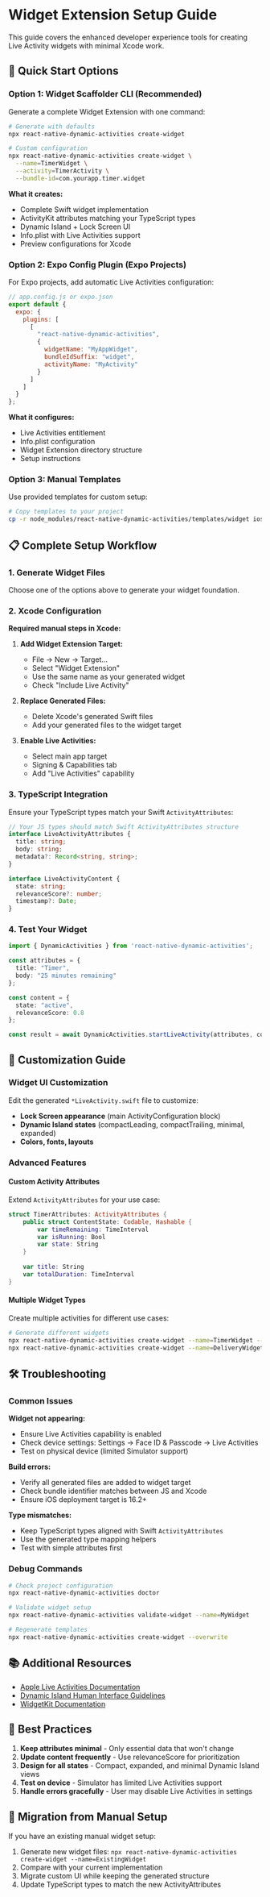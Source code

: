 # Widget Extension Setup Guide

This guide covers the enhanced developer experience tools for creating Live Activity widgets with minimal Xcode work.

## 🚀 Quick Start Options

### Option 1: Widget Scaffolder CLI (Recommended)

Generate a complete Widget Extension with one command:

```bash
# Generate with defaults
npx react-native-dynamic-activities create-widget

# Custom configuration
npx react-native-dynamic-activities create-widget \
  --name=TimerWidget \
  --activity=TimerActivity \
  --bundle-id=com.yourapp.timer.widget
```

**What it creates:**
- Complete Swift widget implementation
- ActivityKit attributes matching your TypeScript types
- Dynamic Island + Lock Screen UI
- Info.plist with Live Activities support
- Preview configurations for Xcode

### Option 2: Expo Config Plugin (Expo Projects)

For Expo projects, add automatic Live Activities configuration:

```javascript
// app.config.js or expo.json
export default {
  expo: {
    plugins: [
      [
        "react-native-dynamic-activities",
        {
          widgetName: "MyAppWidget",
          bundleIdSuffix: "widget",
          activityName: "MyActivity"
        }
      ]
    ]
  }
};
```

**What it configures:**
- Live Activities entitlement
- Info.plist configuration
- Widget Extension directory structure
- Setup instructions

### Option 3: Manual Templates

Use provided templates for custom setup:

```bash
# Copy templates to your project
cp -r node_modules/react-native-dynamic-activities/templates/widget ios/MyWidget
```

## 📋 Complete Setup Workflow

### 1. Generate Widget Files

Choose one of the options above to generate your widget foundation.

### 2. Xcode Configuration

**Required manual steps in Xcode:**

1. **Add Widget Extension Target:**
   - File -> New -> Target...
   - Select "Widget Extension"
   - Use the same name as your generated widget
   - Check "Include Live Activity"

2. **Replace Generated Files:**
   - Delete Xcode's generated Swift files
   - Add your generated files to the widget target

3. **Enable Live Activities:**
   - Select main app target
   - Signing & Capabilities tab
   - Add "Live Activities" capability

### 3. TypeScript Integration

Ensure your TypeScript types match your Swift `ActivityAttributes`:

```typescript
// Your JS types should match Swift ActivityAttributes structure
interface LiveActivityAttributes {
  title: string;
  body: string;
  metadata?: Record<string, string>;
}

interface LiveActivityContent {
  state: string;
  relevanceScore?: number;
  timestamp?: Date;
}
```

### 4. Test Your Widget

```typescript
import { DynamicActivities } from 'react-native-dynamic-activities';

const attributes = {
  title: "Timer",
  body: "25 minutes remaining"
};

const content = {
  state: "active",
  relevanceScore: 0.8
};

const result = await DynamicActivities.startLiveActivity(attributes, content);
```

## 🎨 Customization Guide

### Widget UI Customization

Edit the generated `*LiveActivity.swift` file to customize:

- **Lock Screen appearance** (main ActivityConfiguration block)
- **Dynamic Island states** (compactLeading, compactTrailing, minimal, expanded)
- **Colors, fonts, layouts**

### Advanced Features

#### Custom Activity Attributes

Extend `ActivityAttributes` for your use case:

```swift
struct TimerAttributes: ActivityAttributes {
    public struct ContentState: Codable, Hashable {
        var timeRemaining: TimeInterval
        var isRunning: Bool
        var state: String
    }
    
    var title: String
    var totalDuration: TimeInterval
}
```

#### Multiple Widget Types

Create multiple activities for different use cases:

```bash
# Generate different widgets
npx react-native-dynamic-activities create-widget --name=TimerWidget --activity=Timer
npx react-native-dynamic-activities create-widget --name=DeliveryWidget --activity=Delivery
```

## 🛠 Troubleshooting

### Common Issues

**Widget not appearing:**
- Ensure Live Activities capability is enabled
- Check device settings: Settings -> Face ID & Passcode -> Live Activities
- Test on physical device (limited Simulator support)

**Build errors:**
- Verify all generated files are added to widget target
- Check bundle identifier matches between JS and Xcode
- Ensure iOS deployment target is 16.2+

**Type mismatches:**
- Keep TypeScript types aligned with Swift `ActivityAttributes`
- Use the generated type mapping helpers
- Test with simple attributes first

### Debug Commands

```bash
# Check project configuration
npx react-native-dynamic-activities doctor

# Validate widget setup
npx react-native-dynamic-activities validate-widget --name=MyWidget

# Regenerate templates
npx react-native-dynamic-activities create-widget --overwrite
```

## 📚 Additional Resources

- [Apple Live Activities Documentation](https://developer.apple.com/documentation/activitykit)
- [Dynamic Island Human Interface Guidelines](https://developer.apple.com/design/human-interface-guidelines/live-activities)
- [WidgetKit Documentation](https://developer.apple.com/documentation/widgetkit)

## 🎯 Best Practices

1. **Keep attributes minimal** - Only essential data that won't change
2. **Update content frequently** - Use relevanceScore for prioritization  
3. **Design for all states** - Compact, expanded, and minimal Dynamic Island views
4. **Test on device** - Simulator has limited Live Activities support
5. **Handle errors gracefully** - User may disable Live Activities in settings

## 🔄 Migration from Manual Setup

If you have an existing manual widget setup:

1. Generate new widget files: `npx react-native-dynamic-activities create-widget --name=ExistingWidget`
2. Compare with your current implementation
3. Migrate custom UI while keeping the generated structure
4. Update TypeScript types to match the new ActivityAttributes